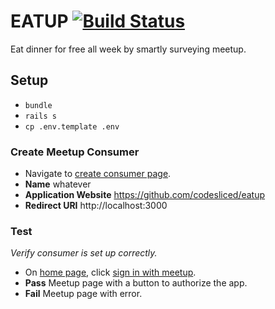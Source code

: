 # EATUP [![Build Status](http://img.shields.io/travis/codesliced/eatup.svg)](https://travis-ci.org/codesliced/eatup)


Eat dinner for free all week by smartly surveying meetup.

## Setup

* `bundle`
* `rails s`
* `cp .env.template .env`

### Create Meetup Consumer

* Navigate to [create consumer page](https://secure.meetup.com/meetup_api/oauth_consumers/create).
* **Name** whatever
* **Application Website** https://github.com/codesliced/eatup
* **Redirect URI** http://localhost:3000 

### Test
*Verify consumer is set up correctly.*

* On [home page](http://localhost:3000/), click [sign in with meetup](http://localhost:3000/auth/meetup).
* **Pass** Meetup page with a button to authorize the app.
* **Fail** Meetup page with error.

